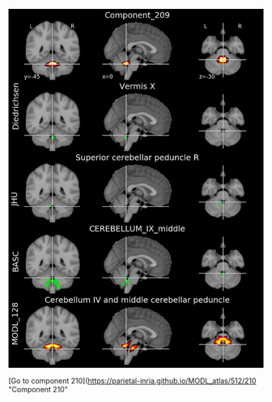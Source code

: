 


![209](preliminary/209.jpg "Component 209")

[Go to component 210](https://parietal-inria.github.io/MODL_atlas/512/210 "Component 210"
